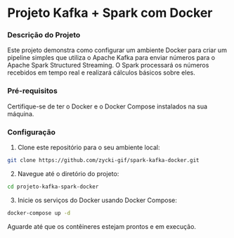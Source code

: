# Projeto Kafka + Spark com Docker
### Descrição do Projeto
Este projeto demonstra como configurar um ambiente Docker para criar um pipeline simples que utiliza o Apache Kafka para enviar números para o Apache Spark Structured Streaming. O Spark processará os números recebidos em tempo real e realizará cálculos básicos sobre eles.

### Pré-requisitos
Certifique-se de ter o Docker e o Docker Compose instalados na sua máquina.

### Configuração
1. Clone este repositório para o seu ambiente local:
```bash
git clone https://github.com/zycki-gif/spark-kafka-docker.git
```
2. Navegue até o diretório do projeto:
```bash
cd projeto-kafka-spark-docker
```
3. Inicie os serviços do Docker usando Docker Compose:
``` bash
docker-compose up -d
```
Aguarde até que os contêineres estejam prontos e em execução.
